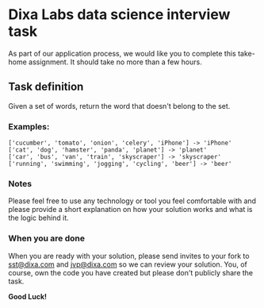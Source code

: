 # Dixa Labs data science interview task
As part of our application process, we would like you to complete this take-home assignment. It should take no more than a few hours.

## Task definition
Given a set of words, return the word that doesn't belong to the set.

### Examples: 
```
['cucumber', 'tomato', 'onion', 'celery', 'iPhone'] -> 'iPhone'
['cat', 'dog', 'hamster', 'panda', 'planet'] -> 'planet'
['car', 'bus', 'van', 'train', 'skyscraper'] -> 'skyscraper'
['running', 'swimming', 'jogging', 'cycling', 'beer'] -> 'beer'
```

### Notes
Please feel free to use any technology or tool you feel comfortable with and please provide a short explanation on how 
your solution works and what is the logic behind it.

### When you are done
When you are ready with your solution, please send invites to your fork to sst@dixa.com and jvp@dixa.com so we can review your solution. 
You, of course, own the code you have created but please don't publicly share the task.

**Good Luck!**
